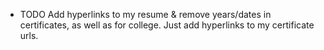 - TODO Add hyperlinks to my resume & remove years/dates in certificates, as well as for college. Just add hyperlinks to my certificate urls.